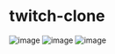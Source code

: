 # twitch-clone

![image](https://user-images.githubusercontent.com/61556757/111030602-343ef980-8429-11eb-997f-7cfd1d40238f.png)
![image](https://user-images.githubusercontent.com/61556757/111030660-897b0b00-8429-11eb-8d64-353b4c345fdb.png)
![image](https://user-images.githubusercontent.com/61556757/111030869-9a784c00-842a-11eb-8949-af15593c5028.png)
